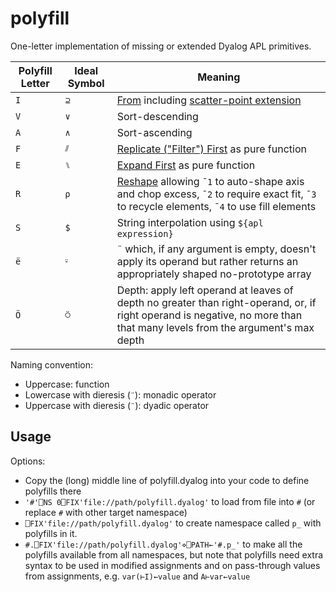 # polyfill
 One-letter implementation of missing or extended Dyalog APL primitives.

| Polyfill Letter | Ideal Symbol | Meaning                                                      |
| --------------- | ------------ | ------------------------------------------------------------ |
| `I`             | `⊇`          | [From](https://apl.wiki/From) including [scatter-point extension](https://aplwiki.com/wiki/From#Scatter-point) |
| `V`             | `∨`          | Sort-descending                                              |
| `A`             | `∧`          | Sort-ascending                                               |
| `F`             | `⫽`          | [Replicate ("Filter") First](https://aplwiki.com/wiki/Replicate) as pure function |
| `E`             | `⑊`          | [Expand First](https://aplwiki.com/wiki/Expand) as pure function |
| `R`             | `⍴`          | [Reshape](https://apl.wiki/Reshape) allowing `¯1` to auto-shape axis and chop excess, `¯2` to require exact fit, `¯3` to recycle elements, `¯4` to use fill elements |
| `S`             | `$`          | String interpolation using  `${apl expression}`              |
| `ë`             | `⸚`          | `¨` which, if any argument is empty, doesn't apply its operand but rather returns an appropriately shaped no-prototype array |
| `Ö`             | `⍥`          | Depth: apply left operand at leaves of depth no greater than right-operand, or, if right operand is negative, no more than that many levels from the argument's max depth |

Naming convention:

* Uppercase: function
* Lowercase with dieresis (`¨`): monadic operator
* Uppercase with dieresis (`¨`): dyadic operator

## Usage

Options:

* Copy the (long) middle line of polyfill.dyalog into your code to define polyfills there
* `'#'⎕NS 0⎕FIX'file://path/polyfill.dyalog'` to load from file into `#` (or replace `#` with other target namespace)
* `⎕FIX'file://path/polyfill.dyalog'` to create namespace called `p_` with polyfills in it.
* `#.⎕FIX'file://path/polyfill.dyalog'⋄⎕PATH←'#.p_'` to make all the polyfills available from all namespaces, but note that polyfills need extra syntax to be used in modified assignments and on pass-through values from assignments, e.g. `var(⊢I)←value`  and  `A⊢var←value` 

